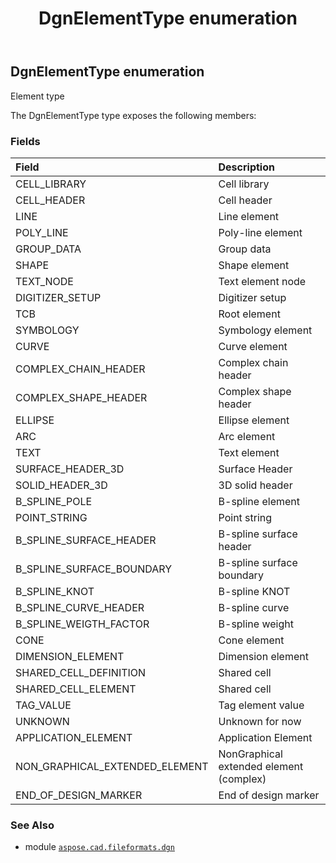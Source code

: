 ﻿---
title: DgnElementType enumeration
second_title: Aspose.CAD for Python via .NET API References
description: 
type: docs
weight: 140
url: /aspose.cad.fileformats.dgn/dgnelementtype/
is_root: false
---

## DgnElementType enumeration

Element type



The DgnElementType type exposes the following members:

### Fields
| Field | Description |
| :- | :- |
| CELL_LIBRARY | Cell library |
| CELL_HEADER | Cell header |
| LINE | Line element |
| POLY_LINE | Poly-line element |
| GROUP_DATA | Group data |
| SHAPE | Shape element |
| TEXT_NODE | Text element node |
| DIGITIZER_SETUP | Digitizer setup |
| TCB | Root element |
| SYMBOLOGY | Symbology element |
| CURVE | Curve element |
| COMPLEX_CHAIN_HEADER | Complex chain header |
| COMPLEX_SHAPE_HEADER | Complex shape header |
| ELLIPSE | Ellipse element |
| ARC | Arc element |
| TEXT | Text element |
| SURFACE_HEADER_3D | Surface Header |
| SOLID_HEADER_3D | 3D solid header |
| B_SPLINE_POLE | B-spline element |
| POINT_STRING | Point string |
| B_SPLINE_SURFACE_HEADER | B-spline surface header |
| B_SPLINE_SURFACE_BOUNDARY | B-spline surface boundary |
| B_SPLINE_KNOT | B-spline KNOT |
| B_SPLINE_CURVE_HEADER | B-spline curve |
| B_SPLINE_WEIGTH_FACTOR | B-spline weight |
| CONE | Cone element |
| DIMENSION_ELEMENT | Dimension element |
| SHARED_CELL_DEFINITION | Shared cell |
| SHARED_CELL_ELEMENT | Shared cell |
| TAG_VALUE | Tag element value |
| UNKNOWN | Unknown for now |
| APPLICATION_ELEMENT | Application Element |
| NON_GRAPHICAL_EXTENDED_ELEMENT | NonGraphical extended element (complex) |
| END_OF_DESIGN_MARKER | End of design marker |



### See Also
* module [`aspose.cad.fileformats.dgn`](..)

